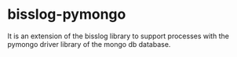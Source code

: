 # bisslog-pymongo
 It is an extension of the bisslog library to support processes with the pymongo driver library of the mongo db database.
